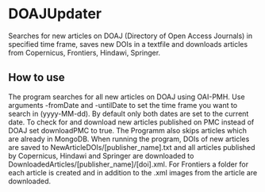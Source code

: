 # DOAJUpdater
Searches for new articles on DOAJ (Directory of Open Access Journals) in specified time frame, saves new DOIs in a textfile and downloads articles from Copernicus, Frontiers, Hindawi, Springer.

## How to use
The program searches for all new articles on DOAJ using OAI-PMH.
Use arguments -fromDate and -untilDate to set the time frame you want to search in (yyyy-MM-dd). By default only both dates are set to the current date.
To check for and download new articles published on PMC instead of DOAJ set downloadPMC to true.
The Programm also skips articles which are already in MongoDB.
When running the program, DOIs of new articles are saved to NewArticleDOIs/[publisher_name].txt and all articles published by Copernicus, Hindawi and Springer are downloaded to DownloadedArticles/[publisher_name]/[doi].xml. For Frontiers a folder for each article is created and in addition to the .xml images from the article are downloaded.